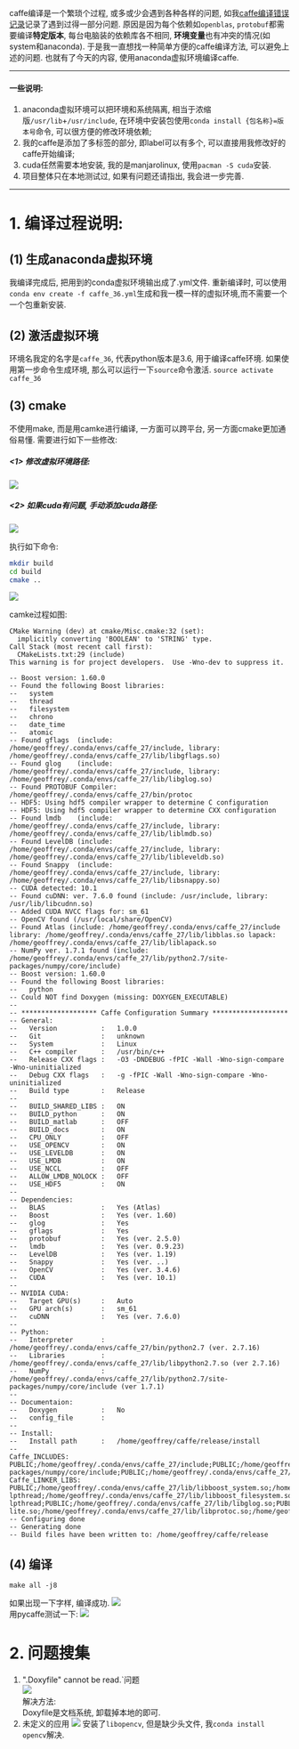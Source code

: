 caffe编译是一个繁琐个过程, 或多或少会遇到各种各样的问题, 如我[caffe编译错误记录](https://www.cnblogs.com/geoffreyone/p/10690920.html)记录了遇到过得一部分问题. 原因是因为每个依赖如`openblas`, `protobuf`都需要编译**特定版本**, 每台电脑装的依赖库各不相同, **环境变量**也有冲突的情况(如system和anaconda). 于是我一直想找一种简单方便的caffe编译方法, 可以避免上述的问题. 也就有了今天的内容, 使用anaconda虚拟环境编译caffe.

------------------------
#### 一些说明:
1. anaconda虚拟环境可以把环境和系统隔离, 相当于浓缩版`/usr/lib`+`/usr/include`, 在环境中安装包使用`conda install {包名称}=版本号`命令, 可以很方便的修改环境依赖;
2. 我的caffe是添加了多标签的部分, 即label可以有多个, 可以直接用我修改好的caffe开始编译;
3. cuda任然需要本地安装, 我的是manjarolinux, 使用`pacman -S cuda`安装. 
4. 项目整体只在本地测试过, 如果有问题还请指出, 我会进一步完善.          

     
------------------------            
                
# 1. 编译过程说明:
## (1) 生成anaconda虚拟环境
我编译完成后, 把用到的conda虚拟环境输出成了.yml文件.  重新编译时, 可以使用`conda env create -f caffe_36.yml`生成和我一模一样的虚拟环境,而不需要一个一个包重新安装. 

## (2) 激活虚拟环境
环境名我定的名字是`caffe_36`, 代表python版本是3.6, 用于编译caffe环境. 如果使用第一步命令生成环境, 那么可以运行一下`source`命令激活.
`source activate caffe_36`

## (3) cmake
不使用make, 而是用camke进行编译, 一方面可以跨平台, 另一方面cmake更加通俗易懂.
 需要进行如下一些修改:
##### <1> 修改虚拟环境路径:
![](https://img2018.cnblogs.com/blog/1430038/201906/1430038-20190623125903295-883994183.png)
##### <2> 如果cuda有问题, 手动添加cuda路径:
![](https://img2018.cnblogs.com/blog/1430038/201906/1430038-20190623130107847-1768186620.png)

执行如下命令:
```bash
mkdir build 
cd build 
cmake ..
```
![](https://img2018.cnblogs.com/blog/1430038/201906/1430038-20190623124421612-1208150698.png)

camke过程如图:
```
CMake Warning (dev) at cmake/Misc.cmake:32 (set):
  implicitly converting 'BOOLEAN' to 'STRING' type.
Call Stack (most recent call first):
  CMakeLists.txt:29 (include)
This warning is for project developers.  Use -Wno-dev to suppress it.

-- Boost version: 1.60.0
-- Found the following Boost libraries:
--   system
--   thread
--   filesystem
--   chrono
--   date_time
--   atomic
-- Found gflags  (include: /home/geoffrey/.conda/envs/caffe_27/include, library: /home/geoffrey/.conda/envs/caffe_27/lib/libgflags.so)
-- Found glog    (include: /home/geoffrey/.conda/envs/caffe_27/include, library: /home/geoffrey/.conda/envs/caffe_27/lib/libglog.so)
-- Found PROTOBUF Compiler: /home/geoffrey/.conda/envs/caffe_27/bin/protoc
-- HDF5: Using hdf5 compiler wrapper to determine C configuration
-- HDF5: Using hdf5 compiler wrapper to determine CXX configuration
-- Found lmdb    (include: /home/geoffrey/.conda/envs/caffe_27/include, library: /home/geoffrey/.conda/envs/caffe_27/lib/liblmdb.so)
-- Found LevelDB (include: /home/geoffrey/.conda/envs/caffe_27/include, library: /home/geoffrey/.conda/envs/caffe_27/lib/libleveldb.so)
-- Found Snappy  (include: /home/geoffrey/.conda/envs/caffe_27/include, library: /home/geoffrey/.conda/envs/caffe_27/lib/libsnappy.so)
-- CUDA detected: 10.1
-- Found cuDNN: ver. 7.6.0 found (include: /usr/include, library: /usr/lib/libcudnn.so)
-- Added CUDA NVCC flags for: sm_61
-- OpenCV found (/usr/local/share/OpenCV)
-- Found Atlas (include: /home/geoffrey/.conda/envs/caffe_27/include library: /home/geoffrey/.conda/envs/caffe_27/lib/libblas.so lapack: /home/geoffrey/.conda/envs/caffe_27/lib/liblapack.so
-- NumPy ver. 1.7.1 found (include: /home/geoffrey/.conda/envs/caffe_27/lib/python2.7/site-packages/numpy/core/include)
-- Boost version: 1.60.0
-- Found the following Boost libraries:
--   python
-- Could NOT find Doxygen (missing: DOXYGEN_EXECUTABLE) 
-- 
-- ******************* Caffe Configuration Summary *******************
-- General:
--   Version           :   1.0.0
--   Git               :   unknown
--   System            :   Linux
--   C++ compiler      :   /usr/bin/c++
--   Release CXX flags :   -O3 -DNDEBUG -fPIC -Wall -Wno-sign-compare -Wno-uninitialized
--   Debug CXX flags   :   -g -fPIC -Wall -Wno-sign-compare -Wno-uninitialized
--   Build type        :   Release
-- 
--   BUILD_SHARED_LIBS :   ON
--   BUILD_python      :   ON
--   BUILD_matlab      :   OFF
--   BUILD_docs        :   ON
--   CPU_ONLY          :   OFF
--   USE_OPENCV        :   ON
--   USE_LEVELDB       :   ON
--   USE_LMDB          :   ON
--   USE_NCCL          :   OFF
--   ALLOW_LMDB_NOLOCK :   OFF
--   USE_HDF5          :   ON
-- 
-- Dependencies:
--   BLAS              :   Yes (Atlas)
--   Boost             :   Yes (ver. 1.60)
--   glog              :   Yes
--   gflags            :   Yes
--   protobuf          :   Yes (ver. 2.5.0)
--   lmdb              :   Yes (ver. 0.9.23)
--   LevelDB           :   Yes (ver. 1.19)
--   Snappy            :   Yes (ver. ..)
--   OpenCV            :   Yes (ver. 3.4.6)
--   CUDA              :   Yes (ver. 10.1)
-- 
-- NVIDIA CUDA:
--   Target GPU(s)     :   Auto
--   GPU arch(s)       :   sm_61
--   cuDNN             :   Yes (ver. 7.6.0)
-- 
-- Python:
--   Interpreter       :   /home/geoffrey/.conda/envs/caffe_27/bin/python2.7 (ver. 2.7.16)
--   Libraries         :   /home/geoffrey/.conda/envs/caffe_27/lib/libpython2.7.so (ver 2.7.16)
--   NumPy             :   /home/geoffrey/.conda/envs/caffe_27/lib/python2.7/site-packages/numpy/core/include (ver 1.7.1)
-- 
-- Documentaion:
--   Doxygen           :   No
--   config_file       :   
-- 
-- Install:
--   Install path      :   /home/geoffrey/caffe/release/install
-- 
Caffe_INCLUDES: PUBLIC;/home/geoffrey/.conda/envs/caffe_27/include;PUBLIC;/home/geoffrey/.conda/envs/caffe_27/include;PUBLIC;/home/geoffrey/.conda/envs/caffe_27/include;PUBLIC;/home/geoffrey/.conda/envs/caffe_27/include;PUBLIC;/home/geoffrey/.conda/envs/caffe_27/include;PUBLIC;/home/geoffrey/.conda/envs/caffe_27/include;PUBLIC;/home/geoffrey/.conda/envs/caffe_27/include;PRIVATE;/home/geoffrey/.conda/envs/caffe_27/include;PUBLIC;/opt/cuda/include;PUBLIC;/usr/include;PUBLIC;/usr/local/include;/usr/local/include/opencv;PUBLIC;/home/geoffrey/.conda/envs/caffe_27/include;/home/geoffrey/.conda/envs/caffe_27/include;PRIVATE;/home/geoffrey/.conda/envs/caffe_27/include/python2.7;/home/geoffrey/.conda/envs/caffe_27/lib/python2.7/site-packages/numpy/core/include;PUBLIC;/home/geoffrey/.conda/envs/caffe_27/include
Caffe_LINKER_LIBS: PUBLIC;/home/geoffrey/.conda/envs/caffe_27/lib/libboost_system.so;/home/geoffrey/.conda/envs/caffe_27/lib/libboost_thread.so;-lpthread;/home/geoffrey/.conda/envs/caffe_27/lib/libboost_filesystem.so;/home/geoffrey/.conda/envs/caffe_27/lib/libboost_chrono.so;/home/geoffrey/.conda/envs/caffe_27/lib/libboost_date_time.so;/home/geoffrey/.conda/envs/caffe_27/lib/libboost_atomic.so;PRIVATE;-lpthread;PUBLIC;/home/geoffrey/.conda/envs/caffe_27/lib/libglog.so;PUBLIC;/home/geoffrey/.conda/envs/caffe_27/lib/libgflags.so;PUBLIC;/home/geoffrey/.conda/envs/caffe_27/lib/libprotobuf-lite.so;/home/geoffrey/.conda/envs/caffe_27/lib/libprotoc.so;/home/geoffrey/.conda/envs/caffe_27/lib/libprotobuf.so;PUBLIC;/home/geoffrey/.conda/envs/caffe_27/lib/libhdf5_cpp.so;/home/geoffrey/.conda/envs/caffe_27/lib/libhdf5.so;/usr/lib/librt.so;/usr/lib/libpthread.so;/home/geoffrey/.conda/envs/caffe_27/lib/libz.so;/usr/lib/libdl.so;/usr/lib/libm.so;/home/geoffrey/.conda/envs/caffe_27/lib/libhdf5_hl_cpp.so;/home/geoffrey/.conda/envs/caffe_27/lib/libhdf5_hl.so;/home/geoffrey/.conda/envs/caffe_27/lib/libhdf5_cpp.so;/home/geoffrey/.conda/envs/caffe_27/lib/libhdf5.so;/usr/lib/librt.so;/usr/lib/libpthread.so;/home/geoffrey/.conda/envs/caffe_27/lib/libz.so;/usr/lib/libdl.so;/usr/lib/libm.so;/home/geoffrey/.conda/envs/caffe_27/lib/libhdf5_hl_cpp.so;/home/geoffrey/.conda/envs/caffe_27/lib/libhdf5_hl.so;PUBLIC;/home/geoffrey/.conda/envs/caffe_27/lib/liblmdb.so;PUBLIC;/home/geoffrey/.conda/envs/caffe_27/lib/libleveldb.so;PRIVATE;/home/geoffrey/.conda/envs/caffe_27/lib/libsnappy.so;PUBLIC;/opt/cuda/lib64/libcudart.so;/opt/cuda/lib64/libcurand.so;/opt/cuda/lib64/libcublas.so;PUBLIC;/usr/lib/libcudnn.so;PUBLIC;opencv_core;opencv_highgui;opencv_imgproc;opencv_imgcodecs;PUBLIC;/home/geoffrey/.conda/envs/caffe_27/lib/liblapack.so;/home/geoffrey/.conda/envs/caffe_27/lib/libcblas.so;/home/geoffrey/.conda/envs/caffe_27/lib/libblas.so;PRIVATE;/home/geoffrey/.conda/envs/caffe_27/lib/libpython2.7.so;PUBLIC;/home/geoffrey/.conda/envs/caffe_27/lib/libboost_python.so
-- Configuring done
-- Generating done
-- Build files have been written to: /home/geoffrey/caffe/release

```
## (4) 编译
```
make all -j8
```
如果出现一下字样, 编译成功.
![](https://img2018.cnblogs.com/blog/1430038/201906/1430038-20190623120835326-777334207.png)  
用pycaffe测试一下:
![](https://img2018.cnblogs.com/blog/1430038/201906/1430038-20190623121118889-1799973623.png) 

# 2. 问题搜集
1. ".Doxyfile" cannot be read.`问题  
![](https://img2018.cnblogs.com/blog/1430038/201906/1430038-20190621132027822-991494759.png)  
解决方法:  
Doxyfile是文档系统, 卸载掉本地的即可.   
2. 未定义的应用
![](https://img2018.cnblogs.com/blog/1430038/201906/1430038-20190623124015132-675879207.png)
安装了`libopencv`, 但是缺少头文件, 我`conda install opencv`解决.
